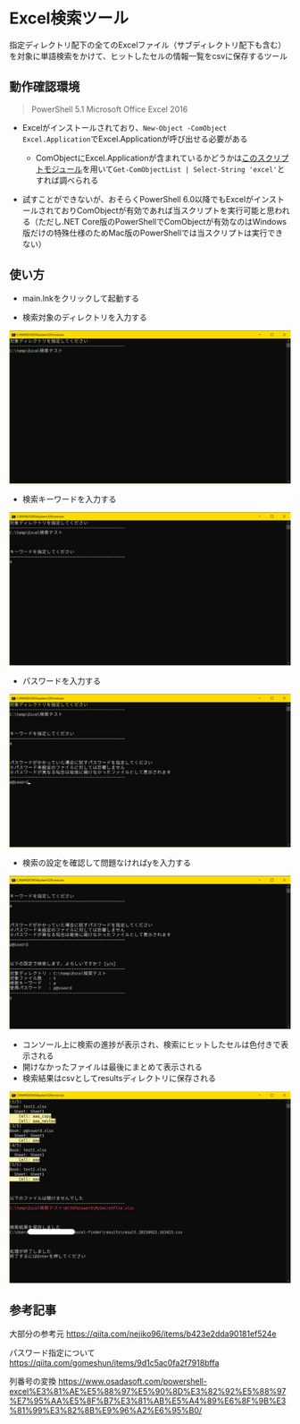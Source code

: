 # Excel検索ツール

指定ディレクトリ配下の全てのExcelファイル（サブディレクトリ配下も含む）を対象に単語検索をかけて、ヒットしたセルの情報一覧をcsvに保存するツール



## 動作確認環境

> PowerShell 5.1
> Microsoft Office Excel 2016

- Excelがインストールされており、`New-Object -ComObject Excel.Application`でExcel.Applicationが呼び出せる必要がある
  - ComObjectにExcel.Applicationが含まれているかどうかは[このスクリプトモジュール](https://github.com/www-tacos/powershell-scripts/blob/main/common/Get-ComObjectList.psm1)を用いて`Get-ComObjectList | Select-String 'excel'`とすれば調べられる

- 試すことができないが、おそらくPowerShell 6.0以降でもExcelがインストールされておりComObjectが有効であれば当スクリプトを実行可能と思われる（ただし.NET Core版のPowerShellでComObjectが有効なのはWindows版だけの特殊仕様のためMac版のPowerShellでは当スクリプトは実行できない）



## 使い方

- main.lnkをクリックして起動する

- 検索対象のディレクトリを入力する

![ディレクトリ入力画面](./img/ss_enter_dir.png)

- 検索キーワードを入力する

![キーワード入力画面](./img/ss_enter_keyword.png)

- パスワードを入力する

![パスワード入力画面](./img/ss_enter_password.png)

- 検索の設定を確認して問題なければyを入力する

![確認画面](./img/ss_enter_agree.png)

- コンソール上に検索の進捗が表示され、検索にヒットしたセルは色付きで表示される
- 開けなかったファイルは最後にまとめて表示される
- 検索結果はcsvとしてresultsディレクトリに保存される

![結果画面指定](./img/ss_result.png)



## 参考記事

大部分の参考元
https://qiita.com/nejiko96/items/b423e2dda90181ef524e

パスワード指定について
https://qiita.com/gomeshun/items/9d1c5ac0fa2f7918bffa

列番号の変換
https://www.osadasoft.com/powershell-excel%E3%81%AE%E5%88%97%E5%90%8D%E3%82%92%E5%88%97%E7%95%AA%E5%8F%B7%E3%81%AB%E5%A4%89%E6%8F%9B%E3%81%99%E3%82%8B%E9%96%A2%E6%95%B0/


